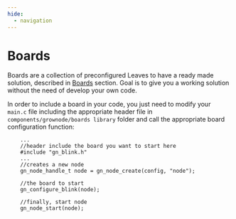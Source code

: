 ```yaml
---
hide:
  - navigation
---  
```


# Boards

Boards are a collection of preconfigured Leaves to have a ready made solution, described in [Boards](boards.md) section. Goal is to give you a working solution without the need of develop your own code.

In order to include a board in your code, you just need to modify your `main.c` file including the appropriate header file in `components/grownode/boards library` folder and call the appropriate board configuration function:

```
	...
	//header include the board you want to start here
	#include "gn_blink.h"
	...
	//creates a new node
	gn_node_handle_t node = gn_node_create(config, "node");

	//the board to start
	gn_configure_blink(node);

	//finally, start node
	gn_node_start(node);

```
